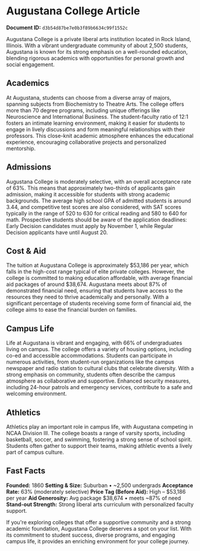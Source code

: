 # Augustana College Article

**Document ID:** `d3b54d87be7e0b3f89b6634c99f1552c`

Augustana College is a private liberal arts institution located in Rock Island, Illinois. With a vibrant undergraduate community of about 2,500 students, Augustana is known for its strong emphasis on a well-rounded education, blending rigorous academics with opportunities for personal growth and social engagement.

## Academics
At Augustana, students can choose from a diverse array of majors, spanning subjects from Biochemistry to Theatre Arts. The college offers more than 70 degree programs, including unique offerings like Neuroscience and International Business. The student-faculty ratio of 12:1 fosters an intimate learning environment, making it easier for students to engage in lively discussions and form meaningful relationships with their professors. This close-knit academic atmosphere enhances the educational experience, encouraging collaborative projects and personalized mentorship.

## Admissions
Augustana College is moderately selective, with an overall acceptance rate of 63%. This means that approximately two-thirds of applicants gain admission, making it accessible for students with strong academic backgrounds. The average high school GPA of admitted students is around 3.44, and competitive test scores are also considered, with SAT scores typically in the range of 520 to 630 for critical reading and 580 to 640 for math. Prospective students should be aware of the application deadlines: Early Decision candidates must apply by November 1, while Regular Decision applicants have until August 20.

## Cost & Aid
The tuition at Augustana College is approximately $53,186 per year, which falls in the high-cost range typical of elite private colleges. However, the college is committed to making education affordable, with average financial aid packages of around $38,674. Augustana meets about 87% of demonstrated financial need, ensuring that students have access to the resources they need to thrive academically and personally. With a significant percentage of students receiving some form of financial aid, the college aims to ease the financial burden on families.

## Campus Life
Life at Augustana is vibrant and engaging, with 66% of undergraduates living on campus. The college offers a variety of housing options, including co-ed and accessible accommodations. Students can participate in numerous activities, from student-run organizations like the campus newspaper and radio station to cultural clubs that celebrate diversity. With a strong emphasis on community, students often describe the campus atmosphere as collaborative and supportive. Enhanced security measures, including 24-hour patrols and emergency services, contribute to a safe and welcoming environment.

## Athletics
Athletics play an important role in campus life, with Augustana competing in NCAA Division III. The college boasts a range of varsity sports, including basketball, soccer, and swimming, fostering a strong sense of school spirit. Students often gather to support their teams, making athletic events a lively part of campus culture.

## Fast Facts
**Founded:** 1860
**Setting & Size:** Suburban • ~2,500 undergrads
**Acceptance Rate:** 63% (moderately selective)
**Price Tag (Before Aid):** High – $53,186 per year
**Aid Generosity:** Avg package $38,674 • meets ~87% of need
**Stand-out Strength:** Strong liberal arts curriculum with personalized faculty support.

If you're exploring colleges that offer a supportive community and a strong academic foundation, Augustana College deserves a spot on your list. With its commitment to student success, diverse programs, and engaging campus life, it provides an enriching environment for your college journey.

